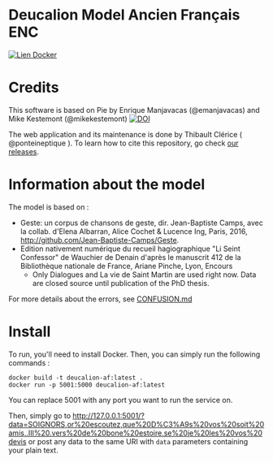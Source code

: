 Deucalion Model Ancien Français ENC
===================================

[![Lien Docker](https://img.shields.io/docker/pulls/ponteineptique/deucalion-model-af.svg)](https://cloud.docker.com/repository/docker/ponteineptique/deucalion-model-af)

# Credits

This software is based on Pie by Enrique Manjavacas (@emanjavacas) and Mike Kestemont (@mikekestemont) [![DOI](https://zenodo.org/badge/131014015.svg)](https://zenodo.org/badge/latestdoi/131014015)

The web application and its maintenance is done by Thibault Clérice ( @ponteineptique ). To learn how to cite this repository, go check [our releases](https://github.com/chartes/deucalion-model-af/releases).

# Information about the model

The model is based on  :

- Geste: un corpus de chansons de geste, dir. Jean-Baptiste Camps, avec la collab. d'Elena Albarran, Alice Cochet & Lucence Ing, Paris, 2016, http://github.com/Jean-Baptiste-Camps/Geste.
- Edition nativement numérique du recueil hagiographique "Li Seint Confessor" de Wauchier de Denain d'après le manuscrit 412 de la Bibliothèque nationale de France, Ariane Pinche, Lyon, Encours
	- Only Dialogues and La vie de Saint Martin are used right now. Data are closed source until publication of the PhD thesis.

For more details about the errors, see [CONFUSION.md](CONFUSION.md)


# Install

To run, you'll need to install Docker. Then, you can simply run the following commands :

```shell
docker build -t deucalion-af:latest .
docker run -p 5001:5000 deucalion-af:latest
```

You can replace 5001 with any port you want to run the service on.

Then, simply go to http://127.0.0.1:5001/?data=SOIGNORS,or%20escoutez,que%20D%C3%A9s%20vos%20soit%20amis,.III%20.vers%20de%20bone%20estoire,se%20je%20les%20vos%20devis or post any data to the same URI with `data` parameters containing your plain text.
